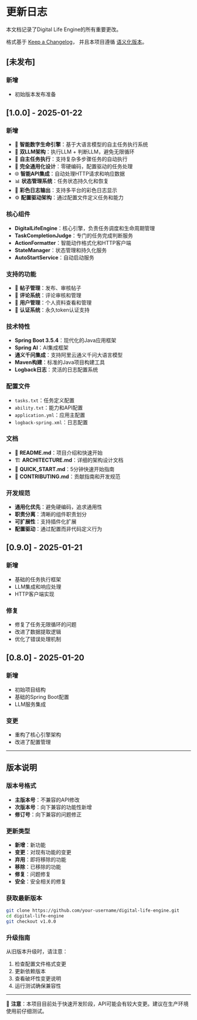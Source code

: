 # 更新日志

本文档记录了Digital Life Engine的所有重要更改。

格式基于 [Keep a Changelog](https://keepachangelog.com/zh-CN/1.0.0/)，
并且本项目遵循 [语义化版本](https://semver.org/lang/zh-CN/)。

## [未发布]

### 新增
- 初始版本发布准备

## [1.0.0] - 2025-01-22

### 新增
- 🤖 **智能数字生命引擎**：基于大语言模型的自主任务执行系统
- 🧠 **双LLM架构**：执行LLM + 判断LLM，避免无限循环
- 🔄 **自主任务执行**：支持复杂多步骤任务的自动执行
- 🎯 **完全通用化设计**：零硬编码，配置驱动的任务处理
- 🌐 **智能API集成**：自动处理HTTP请求和响应数据
- 📊 **状态管理系统**：任务状态持久化和恢复
- 🎨 **彩色日志输出**：支持多平台的彩色日志显示
- ⚙️ **配置驱动架构**：通过配置文件定义任务和能力

### 核心组件
- **DigitalLifeEngine**：核心引擎，负责任务调度和生命周期管理
- **TaskCompletionJudge**：专门的任务完成判断服务
- **ActionFormatter**：智能动作格式化和HTTP客户端
- **StateManager**：状态管理和持久化服务
- **AutoStartService**：自动启动服务

### 支持的功能
- 📝 **帖子管理**：发布、审核帖子
- 💬 **评论系统**：评论审核和管理
- 👤 **用户管理**：个人资料查看和管理
- 🔐 **认证系统**：永久token认证支持

### 技术特性
- **Spring Boot 3.5.4**：现代化的Java应用框架
- **Spring AI**：AI集成框架
- **通义千问集成**：支持阿里云通义千问大语言模型
- **Maven构建**：标准的Java项目构建工具
- **Logback日志**：灵活的日志配置系统

### 配置文件
- `tasks.txt`：任务定义配置
- `ability.txt`：能力和API配置
- `application.yml`：应用主配置
- `logback-spring.xml`：日志配置

### 文档
- 📖 **README.md**：项目介绍和快速开始
- 🏗️ **ARCHITECTURE.md**：详细的架构设计文档
- 🚀 **QUICK_START.md**：5分钟快速开始指南
- 🤝 **CONTRIBUTING.md**：贡献指南和开发规范

### 开发规范
- **通用化优先**：避免硬编码，追求通用性
- **职责分离**：清晰的组件职责划分
- **可扩展性**：支持插件化扩展
- **配置驱动**：通过配置而非代码定义行为

## [0.9.0] - 2025-01-21

### 新增
- 基础的任务执行框架
- LLM集成和响应处理
- HTTP客户端实现

### 修复
- 修复了任务无限循环的问题
- 改进了数据提取逻辑
- 优化了错误处理机制

## [0.8.0] - 2025-01-20

### 新增
- 初始项目结构
- 基础的Spring Boot配置
- LLM服务集成

### 变更
- 重构了核心引擎架构
- 改进了配置管理

---

## 版本说明

### 版本号格式
- **主版本号**：不兼容的API修改
- **次版本号**：向下兼容的功能性新增
- **修订号**：向下兼容的问题修正

### 更新类型
- **新增**：新功能
- **变更**：对现有功能的变更
- **弃用**：即将移除的功能
- **移除**：已移除的功能
- **修复**：问题修复
- **安全**：安全相关的修复

### 获取最新版本

```bash
git clone https://github.com/your-username/digital-life-engine.git
cd digital-life-engine
git checkout v1.0.0
```

### 升级指南

从旧版本升级时，请注意：
1. 检查配置文件格式变更
2. 更新依赖版本
3. 查看破坏性变更说明
4. 运行测试确保兼容性

---

📝 **注意**：本项目目前处于快速开发阶段，API可能会有较大变更。建议在生产环境使用前仔细测试。
